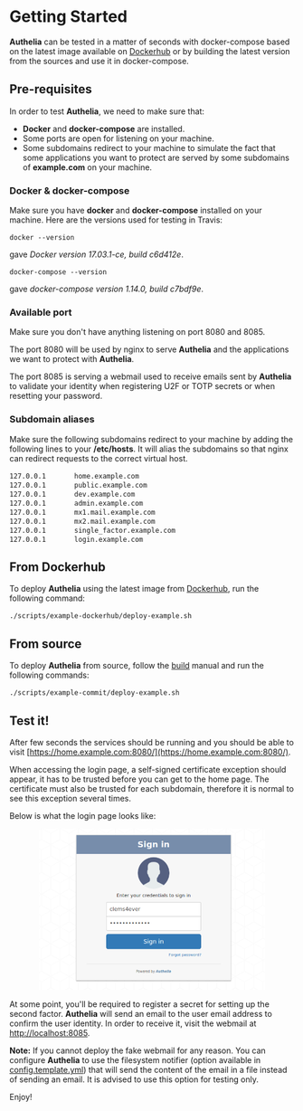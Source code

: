 # Getting Started

**Authelia** can be tested in a matter of seconds with docker-compose based
on the latest image available on [Dockerhub] or by building the latest version
from the sources and use it in docker-compose.

## Pre-requisites

In order to test **Authelia**, we need to make sure that:
- **Docker** and **docker-compose** are installed.
- Some ports are open for listening on your machine.
- Some subdomains redirect to your machine to simulate the fact that some
applications you want to protect are served by some subdomains of
**example.com** on your machine.

### Docker & docker-compose

Make sure you have **docker** and **docker-compose** installed on your
machine.
Here are the versions used for testing in Travis:

    docker --version

gave *Docker version 17.03.1-ce, build c6d412e*.

    docker-compose --version

gave *docker-compose version 1.14.0, build c7bdf9e*.

### Available port

Make sure you don't have anything listening on port 8080 and 8085.

The port 8080 will be used by nginx to serve **Authelia** and the applications
we want to protect with **Authelia**.

The port 8085 is serving a webmail used to receive emails sent by **Authelia**
to validate your identity when registering U2F or TOTP secrets or when
resetting your password.

### Subdomain aliases

Make sure the following subdomains redirect to your machine by adding the
following lines to your **/etc/hosts**. It will alias the subdomains so that
nginx can redirect requests to the correct virtual host.

    127.0.0.1       home.example.com
    127.0.0.1       public.example.com
    127.0.0.1       dev.example.com
    127.0.0.1       admin.example.com
    127.0.0.1       mx1.mail.example.com
    127.0.0.1       mx2.mail.example.com
    127.0.0.1       single_factor.example.com
    127.0.0.1       login.example.com

## From Dockerhub

To deploy **Authelia** using the latest image from [Dockerhub], run the
following command:

    ./scripts/example-dockerhub/deploy-example.sh

## From source

To deploy **Authelia** from source, follow the [build] manual and run the
following commands:

    ./scripts/example-commit/deploy-example.sh

## Test it!

After few seconds the services should be running and you should be able to
visit [https://home.example.com:8080/](https://home.example.com:8080/).

When accessing the login page, a self-signed certificate exception should
appear, it has to be trusted before you can get to the home page.
The certificate must also be trusted for each subdomain, therefore it is
normal to see this exception several times.

Below is what the login page looks like:

<p align="center">
  <img src="../images/first_factor.png" width="400">
</p>

At some point, you'll be required to register a secret for setting up
the second factor. **Authelia** will send an email to the user email
address to confirm the user identity. In order to receive it, visit the
webmail at [http://localhost:8085](http://localhost:8085).

**Note:** If you cannot deploy the fake webmail for any reason. You can
configure **Authelia** to use the filesystem notifier (option available
in [config.template.yml]) that will send the content of the email in a
file instead of sending an email. It is advised to use this option
for testing only.

Enjoy!

[config.template.yml]: ../config.template.yml
[DockerHub]: https://hub.docker.com/r/clems4ever/authelia/
[Build]: ./build.md
